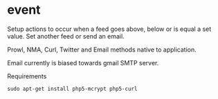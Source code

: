 event
=====

Setup actions to occur when a feed goes above, below or is equal a set value. Set another feed or send an email.

Prowl, NMA, Curl, Twitter and Email methods native to application.

Email currently is biased towards gmail SMTP server.

Requirements

`sudo apt-get install php5-mcrypt php5-curl`
